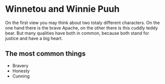 # Winnetou and Winnie Puuh

On the first view you may think about two totaly different characters.
On the one hand there is the brave Apache, on the other there is this cuddly teddy bear.
But many qualities have both in common, because both stand for justice and have a big heart.

## The most common things

* Bravery
* Honesty
* Cunning
